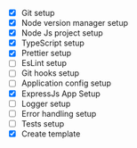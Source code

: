 
- [x] Git setup
- [x] Node version manager setup
- [x] Node Js project setup
- [x] TypeScript setup
- [x] Prettier setup
- [ ] EsLint setup
- [ ] Git hooks setup
- [ ] Application config setup
- [x] ExpressJs App Setup
- [ ] Logger setup
- [ ] Error handling setup
- [ ] Tests setup
- [x] Create template